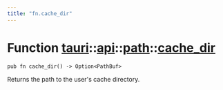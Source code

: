 ```yaml
---
title: "fn.cache_dir"
---
```


# Function [tauri](/docs/api/rust/tauri/../../index.html)::​[api](/docs/api/rust/tauri/../index.html)::​[path](/docs/api/rust/tauri/index.html)::​[cache_dir](/docs/api/rust/tauri/)

    pub fn cache_dir() -> Option<PathBuf>

Returns the path to the user's cache directory.
